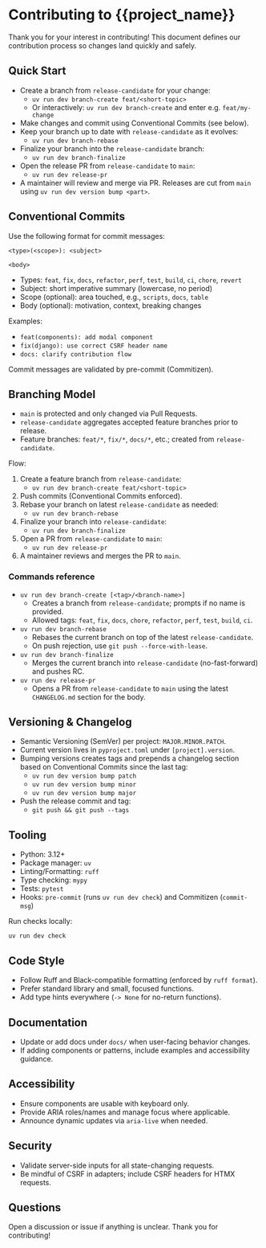 # Contributing to {{project_name}}

Thank you for your interest in contributing! This document defines our contribution process so changes land quickly and safely.

## Quick Start

- Create a branch from `release-candidate` for your change:
  - `uv run dev branch-create feat/<short-topic>`
  - Or interactively: `uv run dev branch-create` and enter e.g. `feat/my-change`
- Make changes and commit using Conventional Commits (see below).
- Keep your branch up to date with `release-candidate` as it evolves:
  - `uv run dev branch-rebase`
- Finalize your branch into the `release-candidate` branch:
  - `uv run dev branch-finalize`
- Open the release PR from `release-candidate` to `main`:
  - `uv run dev release-pr`
- A maintainer will review and merge via PR. Releases are cut from `main` using `uv run dev version bump <part>`.

## Conventional Commits

Use the following format for commit messages:

```
<type>(<scope>): <subject>

<body>
```

- Types: `feat`, `fix`, `docs`, `refactor`, `perf`, `test`, `build`, `ci`, `chore`, `revert`
- Subject: short imperative summary (lowercase, no period)
- Scope (optional): area touched, e.g., `scripts`, `docs`, `table`
- Body (optional): motivation, context, breaking changes

Examples:
- `feat(components): add modal component`
- `fix(django): use correct CSRF header name`
- `docs: clarify contribution flow`

Commit messages are validated by pre-commit (Commitizen).

## Branching Model

- `main` is protected and only changed via Pull Requests.
- `release-candidate` aggregates accepted feature branches prior to release.
- Feature branches: `feat/*`, `fix/*`, `docs/*`, etc.; created from `release-candidate`.

Flow:
1. Create a feature branch from `release-candidate`:
   - `uv run dev branch-create feat/<short-topic>`
2. Push commits (Conventional Commits enforced).
3. Rebase your branch on latest `release-candidate` as needed:
   - `uv run dev branch-rebase`
4. Finalize your branch into `release-candidate`:
   - `uv run dev branch-finalize`
5. Open a PR from `release-candidate` to `main`:
   - `uv run dev release-pr`
6. A maintainer reviews and merges the PR to `main`.

### Commands reference

- `uv run dev branch-create [<tag>/<branch-name>]`
  - Creates a branch from `release-candidate`; prompts if no name is provided.
  - Allowed tags: `feat`, `fix`, `docs`, `chore`, `refactor`, `perf`, `test`, `build`, `ci`.
- `uv run dev branch-rebase`
  - Rebases the current branch on top of the latest `release-candidate`.
  - On push rejection, use `git push --force-with-lease`.
- `uv run dev branch-finalize`
  - Merges the current branch into `release-candidate` (no-fast-forward) and pushes RC.
- `uv run dev release-pr`
  - Opens a PR from `release-candidate` to `main` using the latest `CHANGELOG.md` section for the body.

## Versioning & Changelog

- Semantic Versioning (SemVer) per project: `MAJOR.MINOR.PATCH`.
- Current version lives in `pyproject.toml` under `[project].version`.
- Bumping versions creates tags and prepends a changelog section based on Conventional Commits since the last tag:
  - `uv run dev version bump patch`
  - `uv run dev version bump minor`
  - `uv run dev version bump major`
- Push the release commit and tag:
  - `git push && git push --tags`

## Tooling

- Python: 3.12+
- Package manager: `uv`
- Linting/Formatting: `ruff`
- Type checking: `mypy`
- Tests: `pytest`
- Hooks: `pre-commit` (runs `uv run dev check`) and Commitizen (`commit-msg`)

Run checks locally:

```
uv run dev check
```

## Code Style

- Follow Ruff and Black-compatible formatting (enforced by `ruff format`).
- Prefer standard library and small, focused functions.
- Add type hints everywhere (`-> None` for no-return functions).

## Documentation

- Update or add docs under `docs/` when user-facing behavior changes.
- If adding components or patterns, include examples and accessibility guidance.

## Accessibility

- Ensure components are usable with keyboard only.
- Provide ARIA roles/names and manage focus where applicable.
- Announce dynamic updates via `aria-live` when needed.

## Security

- Validate server-side inputs for all state-changing requests.
- Be mindful of CSRF in adapters; include CSRF headers for HTMX requests.

## Questions

Open a discussion or issue if anything is unclear. Thank you for contributing!
